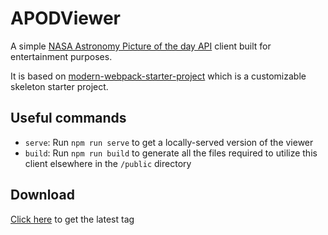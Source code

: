 # APODViewer

A simple [NASA Astronomy Picture of the day API][1] client built for entertainment purposes. 

It is based on [modern-webpack-starter-project][2] which is a customizable skeleton starter project.

## Useful commands

  * `serve`: Run `npm run serve` to get a locally-served version of the viewer
  * `build`: Run `npm run build` to generate all the files required to utilize this client elsewhere in the `/public` directory

## Download 

[Click here][3] to get the latest tag

[1]: https://api.nasa.gov/api.html#apod
[2]: https://github.com/cfv1984/modern-webpack-starter-project
[3]: https://github.com/cfv1984/apod-explorer/releases/tag/v0.0.2
